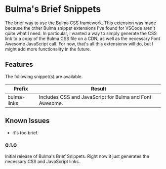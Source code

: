 # Bulma's Brief Snippets

The brief way to use the Bulma CSS framework. This extension was made because the other Bulma snippet extensions I've found for VSCode aren't quite what I need. In particular, I wanted a way to simply generate the CSS link to a copy of the Bulma CSS file on a CDN, as well as the necessary Font Awesome JavaScript call. For now, that's all this extensionw will do, but I might add more functionality in the future.

## Features

The following snippet(s) are available.

| Prefix | Result |
|---|---|
| bulma-links | Includes CSS and JavaScript for Bulma and Font Awesome. | 

## Known Issues

* It's too brief.

### 0.1.0

Initial release of Bulma's Brief Snippets. Right now it just generates the necessary CSS and JavaScript links.
